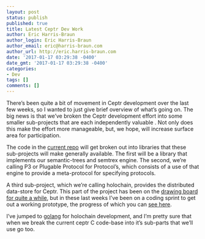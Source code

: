 ```yaml
---
layout: post
status: publish
published: true
title: Latest Ceptr Dev Work
author: Eric Harris-Braun
author_login: Eric Harris-Braun
author_email: eric@harris-braun.com
author_url: http://eric.harris-braun.com
date: '2017-01-17 03:29:38 -0400'
date_gmt: '2017-01-17 03:29:38 -0400'
categories:
- Dev
tags: []
comments: []
---
```

There’s been quite a bit of movement in Ceptr development over the  last few weeks, so I wanted to just give brief overview of what’s going on.  The big news is that we’ve broken the Ceptr development effort into some smaller sub-projects that are each independently valuable .  Not only does this make the effort more manageable, but, we hope, will increase surface area for participation.

The code in the [current repo](https://github.com/zippy/ceptr) will get broken out into libraries that these sub-projects will make generally available.  The first will be a library that implements our semantic-trees and semtrex engine. The second, we’re calling P3 or Plugable Protocol for Protocol’s, which consists of a use of that engine to provide a meta-protocol for specifying protocols.

A third sub-project, which we’re calling holochain, provides the distributed data-store for Ceptr.  This part of the project has been on the [drawing board for quite a while](https://medium.com/metacurrency-project/beyond-blockchain-simple-scalable-cryptocurrencies-1eb7aebac6ae#.ohn1sgvqu), but in these last weeks I’ve been on a coding sprint to get out a working prototype, the progress of which you can [see here](https://github.com/metacurrency/holochain).

I’ve jumped to [golang](http://golang.org) for holochain development, and I’m pretty sure that when we break the current ceptr C code-base into it’s sub-parts that we’ll use go too.
